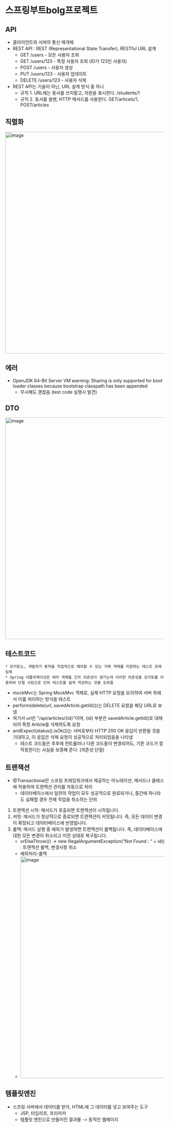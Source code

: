 # 스프링부트bolg프로젝트

## API 
- 클라이언트와 서버의 통신 매개체
- REST API : REST (Representational State Transfer), RESTful URL 설계
    * GET /users - 모든 사용자 조회
    * GET /users/123 - 특정 사용자 조회 (ID가 123인 사용자)
    * POST /users - 사용자 생성
    * PUT /users/123 - 사용자 업데이트
    * DELETE /users/123 - 사용자 삭제
- REST API는 기술이 아닌, URL 설계 방식 중 하나
    * 규칙 1. URL에는 동사를 쓰지말고, 자원을 표시한다. /students/1
    * 규칙 2. 동사를 쓸땐, HTTP 메서드를 사용한다. GET/articels/1, POST/articles
 
## 직렬화 
<img width="700" alt="image" src="https://github.com/user-attachments/assets/c9d3ea77-c37b-48a8-82c0-2cfd2d457dfa">

## 에러
- OpenJDK 64-Bit Server VM warning: Sharing is only supported for boot loader classes because bootstrap classpath has been appended
    * 무시해도 괜찮음 (test code 실행시 발견)

## DTO 
<img width="700" alt="image" src="https://github.com/user-attachments/assets/a036193e-3d73-4a9c-845b-41aab0b944ab">

## 테스트코드
    * 모키토는, 개발자가 동작을 직접적으로 제어할 수 있는 가짜 객체를 지원하는 테스트 프레임웍
    * Spring 어플리케이션은 여러 객체들 간의 의존성이 생기는데 이러한 의존성을 모키토를 이용하여 단절 시킴으로 단위 테스트를 쉽게 작성하는 것을 도와줌
- mockMvc는 Spring MockMvc 객체로, 실제 HTTP 요청을 모의하여 서버 측에서 이를 처리하는 방식을 테스트
- perform(delete(url, savedArticle.getId()))는 DELETE 요청을 해당 URL로 보냄
- 여기서 url은 "/api/articles/{id}"이며, {id} 부분은 savedArticle.getId()로 대체되어 특정 Article을 삭제하도록 요청
- andExpect(status().isOk())는 서버로부터 HTTP 200 OK 응답이 반환될 것을 기대하고, 이 응답은 삭제 요청이 성공적으로 처리되었음을 나타냄
    * 테스트 코드들은 추후에 컨트롤러나 다른 코드들이 변경되어도, 기존 코드가 잘 작동한다는 사실을 보증해 준다. (의존성 단절)

## 트랜잭션
- @Transactional은 스프링 프레임워크에서 제공하는 어노테이션, 메서드나 클래스에 적용하여 트랜잭션 관리를 자동으로 처리
    * 데이터베이스에서 일련의 작업이 모두 성공적으로 완료되거나, 중간에 하나라도 실패할 경우 전체 작업을 취소하는 단위
1. 트랜잭션 시작: 메서드가 호출되면 트랜잭션이 시작됩니다.
2. 커밋: 메서드가 정상적으로 종료되면 트랜잭션이 커밋됩니다. 즉, 모든 데이터 변경이 확정되고 데이터베이스에 반영됩니다.
3. 롤백: 메서드 실행 중 예외가 발생하면 트랜잭션이 롤백됩니다. 즉, 데이터베이스에 대한 모든 변경이 취소되고 이전 상태로 복구됩니다.
    * orElseThrow(() -> new IllegalArgumentException(“Not Found : “ + id)) : 트랜잭션 롤백, 변경사항 취소
    * 예외처리-롤백
    * <img width="700" alt="image" src="https://github.com/user-attachments/assets/2cea37a0-b673-486e-9215-d9ff61074af0">


## 템플릿엔진
- 스프링 서버에서 데이터를 받아, HTML에 그 데이터를 넣고 보여주는 도구
    * JSP, 타임리프, 프리마커
    * 템플릿 엔진으로 만들어진 결과물 -> 동적인 웹페이지 
